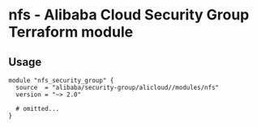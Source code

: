 # nfs - Alibaba Cloud Security Group Terraform module

## Usage

```hcl
module "nfs_security_group" {
  source  = "alibaba/security-group/alicloud//modules/nfs"
  version = "~> 2.0"

  # omitted...
}
```

<!-- BEGINNING OF PRE-COMMIT-TERRAFORM DOCS HOOK -->
<!-- END OF PRE-COMMIT-TERRAFORM DOCS HOOK -->
